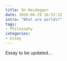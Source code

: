 ```yaml
---
title: On Heidegger
date: 2020-06-29 16:52:32
intro: "What are worlds?"
tags:
- Philosophy
categories:
- Essay
---
```


Essay to be updated...